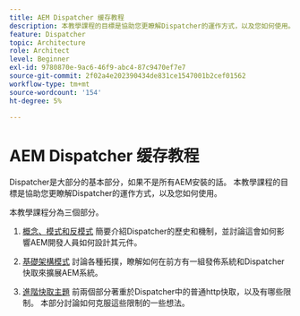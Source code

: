 ```yaml
---
title: AEM Dispatcher 缓存教程
description: 本教學課程的目標是協助您更瞭解Dispatcher的運作方式，以及您如何使用。
feature: Dispatcher
topic: Architecture
role: Architect
level: Beginner
exl-id: 9780870e-9ac6-46f9-abc4-87c9470ef7e7
source-git-commit: 2f02a4e202390434de831ce1547001b2cef01562
workflow-type: tm+mt
source-wordcount: '154'
ht-degree: 5%

---
```


# AEM Dispatcher 缓存教程

Dispatcher是大部分的基本部分，如果不是所有AEM安裝的話。 本教學課程的目標是協助您更瞭解Dispatcher的運作方式，以及您如何使用。

本教學課程分為三個部分。

1. [概念、模式和反模式](chapter-1.md)
簡要介紹Dispatcher的歷史和機制，並討論這會如何影響AEM開發人員如何設計其元件。

1. [基礎架構模式](chapter-2.md)
討論各種拓撲，瞭解如何在前方有一組發佈系統和Dispatcher快取來擴展AEM系統。

1. [進階快取主題](chapter-3.md)
前兩個部分著重於Dispatcher中的普通http快取，以及有哪些限制。 本部分討論如何克服這些限制的一些想法。
